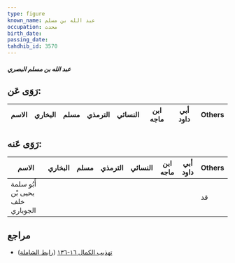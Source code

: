 ```yaml
---
type: figure
known_name: عبد الله بن مسلم
occupation: محدث
birth_date:
passing_date:
tahdhib_id: 3570
---
```

##### عبد الله بن مسلم البصري

## رَوَى عَن:
| الاسم | البخاري | مسلم | الترمذي | النسائي | ابن ماجه | أبي داود | Others |
| ----- | ------- | ---- | ------- | ------- | -------- | -------- | ------ |
## رَوَى عَنه:
| الاسم                            | البخاري | مسلم | الترمذي | النسائي | ابن ماجه | أبي داود | Others |
| -------------------------------- | ------- | ---- | ------- | ------- | -------- | -------- | ------ |
| أَبُو سلمة يحيى بْن خلف الجوباري |         |      |         |         |          |          | قد     |
## مراجع
- [تهذيب الكمال ١٦-١٣٦](obsidian://open?vault=Tahdhib-al-Kamal&file=Figures/٣٥٧٠-عبد%20الله%20بن%20مسلم%20البصري) ([رابط الشاملة](https://shamela.ws/book/3722/8129))
